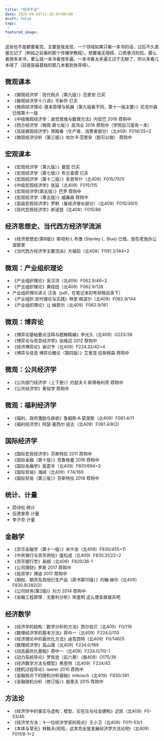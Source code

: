 ```yaml
---
title: "经济干活"
date: 2020-09-20T11:16:47+08:00
draft: false
tags:
 - 
featured_image:
---
```

这些也不是都要看完，主要是我发现，一个领域如果只看一本书的话，过后不久直接忘记了（例如之前看的那个传播学教程）。想要毫无障碍、口若悬河的侃，要么看很多本书，要么就一本书看很多遍。一本书看太多遍又过于无聊了，所以多看几本得了（前提是最基础的那几本看到快背得）。
## 微观课本
- 《微观经济学：现代观点（第九版）》范里安 已买
- 《微观经济学十八讲》平新乔 已买
- 《微观经济理论-基本原理与拓展（第九版看不同，第十一版主要）》尼克尔森 已借第十一版
- 《中级微观经济学：直觉思维与数理方法》内契巴 2016 荐购中
- 《西方经济学（微观·第七版）》高鸿业 2018 荐购中（学院自习室有一本）
- 《高级微观经济学》蒋殿春（生产者、消费者部分）（北409）F016/25=2
- 《微观经济分析（第三版）》哈尔·R·范里安（题可以做） 荐购中
## 宏观课本
- 《宏观经济学（第九版）》曼昆 已买
- 《宏观经济学（第七版）》布兰查德 已买
- 《宏观经济学（第十二版）》多恩布什（北409）F015/75(1)
- 《中级宏观经济学》张延（北409）F015/115
- 《宏观经济学(第五版）》巴罗 荐购中
- 《宏观经济学（第五版）》威廉森 荐购中
- 《高级宏观经济学》罗默（看经济增长部分）（北409）F015/30(1)
- 《现代宏观经济学》斯诺登（北409）F015/86
## 经济思想史、当代西方经济学流派
- 《经济思想史(第8版)》斯坦利·L.布鲁 (Stanley L. Blue) 已借，放在老炮办公室那里
- 《当代西方经济学主要流派》方福前（北409）F091.3/144=2
## 微观：产业组织理论
- 《产业组织理论》吴汉洪（北409）F062.9/46=2
- 《产业组织理论》黄桂田（北409）F062.9/128
- 产业组织理论讲义 汪浩（pdf，在笔记本的考研根目录下）
- 《产业组织:现代理论与实践》林恩·佩波尔（北409）F062.9/144
- 《产业组织理论》让·梯若尔（北409）F062.9/161
## 微观：博弈论
- 《博弈论基础要点注释与题解精编》李光久（北409）O225/38
- 《博弈论与信息经济学》张维迎 2012 荐购中
- 《经济博弈论》谢识予（北409）F224.32/42=4
- 《博弈与信息 博弈论概论（第四版）》艾里克·拉斯穆森 荐购中
## 微观：公共经济学
- 《公共部门经济学（上下册）》约瑟夫·E·斯蒂格利茨 荐购中
- 《公共经济学》黄恒学 荐购中
## 微观：福利经济学
- 《福利、政府激励与税收》詹姆斯·A·莫里斯（北409）F061.4/11
- 《福利经济学》阿瑟·塞西尔·庇古（北409）F061.4/8(2)
## 国际经济学
- 《国际宏观经济学》芬斯特拉 2011 荐购中
- 《国际金融（第十版）》克鲁格曼 2016 荐购中
- 《国际金融学》奚君羊（北409）F831/694=3
- 《国际贸易》海闻（北409）F74/169
- 《国际贸易（第三版）》芬斯特拉 2018 荐购中
## 统计、计量
- 茆诗松 统计
- 伍德里奇 计量
- 李子奈 计量
## 金融学
- 《货币金融学（第十一版）》米什金（北409）F830/455=11
- 《中央银行与货币供给》盛松成（北409）F830.31/22=2
- 《货币银行学》易纲（北409）F820/36-1
- 《公司理财》罗斯 2017 荐购中
- 《投资学》博迪 2017 荐购中
- 《期权、期货及其他衍生产品（原书第10版）》约翰·赫尔（北409）F830.9/282(2)
- 《公司财务(第2版)》刘力 2014 荐购中
- 《金融工程原理：无套利分析》宋逢明 这么便宜直接买吧
## 经济数学
- 《经济学的结构：数学分析的方法》西尔伯贝（北409）F0/119
- 《数理经济学的基本方法》蒋中一（北409）F224.0/110
- 《经济理论中的最优化方法》迪克西特（北409）F0/146(1)
- 《数理经济学》高山晟（北409）F224.0/189
- 《动态最优化基础》蒋中一（北409）F224.0/110-1
- 《动力系统导论》罗宾逊（前六章）（南408）O175/36
- 《经济数学方法与模型》弗恩特（北409）F224/43
- 《随机过程导论》lawler 2010 荐购中
- 《金融观点下的随机分析基础》mikosch（北409）F830/391
- 《金融随机分析（修订版）》施里夫 2015 荐购中
## 方法论
- 《经济学中的事实与虚构：模型、实在论与社会建构》迈凯（北409）F0-53/45
- 《经济学方法：十一位经济学家的观点》王小卫（北409）F011-53/1
- 《本体与常无》林毅夫(呃呃，这本完全是发展经济学方法论吧)（北409）F011/8-1=2